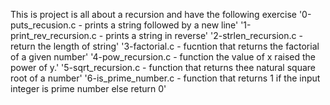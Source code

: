 This is project is all about a recursion and have the following exercise
'0-puts_recusion.c - prints a string followed by a new line'
'1-print_rev_recursion.c - prints a string in reverse'
'2-strlen_recursion.c - return the length of string'
'3-factorial.c - fucntion that returns the factorial of a given number'
'4-pow_recursion.c - function the value of x raised the power of y.'
'5-sqrt_recursion.c - function that returns thee natural square root of a number'
'6-is_prime_number.c - function that returns 1 if the input integer is prime number else return 0'
